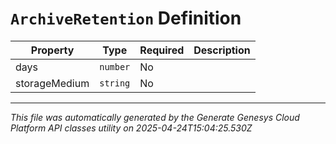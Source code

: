 # `ArchiveRetention` Definition

| Property | Type | Required | Description |
|----------|------|----------|-------------|
| days | `number` | No |  |
| storageMedium | `string` | No |  |

---

*This file was automatically generated by the Generate Genesys Cloud Platform API classes utility on 2025-04-24T15:04:25.530Z*